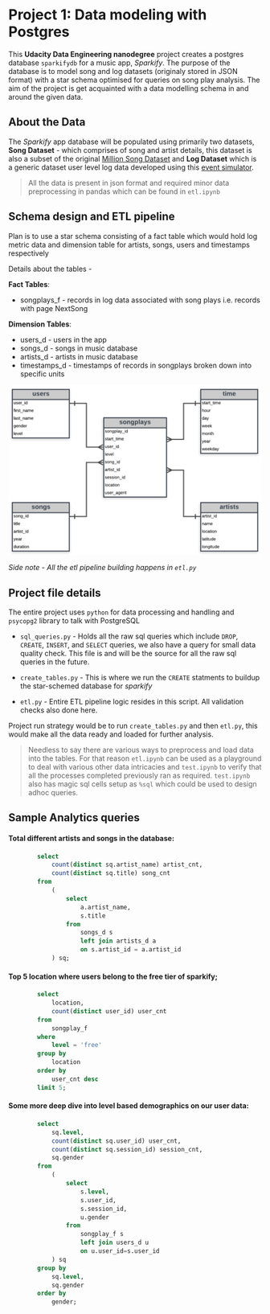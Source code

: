 # Project 1: Data modeling with Postgres

This **Udacity Data Engineering nanodegree** project creates a postgres database `sparkifydb` for a music app, *Sparkify*. The purpose of the database is to model song and log datasets (originaly stored in JSON format) with a star schema optimised for queries on song play analysis. The aim of the project is get acquainted with a data modelling schema in and around the given data.

## About the Data

The *Sparkify* app database will be populated using primarily two datasets, **Song Dataset** - which comprises of song and artist details, this dataset is also a subset
of the original [Million Song Dataset](https://labrosa.ee.columbia.edu/millionsong/) and **Log Dataset** which is a generic dataset user level log data developed using
this [event simulator](https://github.com/Interana/eventsim).

> All the data is present in json format and required minor data preprocessing in pandas which can be found in `etl.ipynb`

## Schema design and ETL pipeline

Plan is to use a star schema consisting of a fact table which would hold log metric data and dimension table for artists, songs, users and timestamps respectively

Details about the tables -

**Fact Tables**:

* songplays_f - records in log data associated with song plays i.e. records with page NextSong

**Dimension Tables**:

* users_d - users in the app
* songs_d - songs in music database
* artists_d - artists in music database
* timestamps_d - timestamps of records in songplays broken down into specific units

![](etl_erd.png)

*Side note - All the etl pipeline building happens in `etl.py`*

## Project file details

The entire project uses `python` for data processing and handling and `psycopg2` library to talk with PostgreSQL

* `sql_queries.py` - Holds all the raw sql queries which include `DROP`, `CREATE`, `INSERT`, and `SELECT` queries, we also have a query for small data quality check. This file is and will be the source for all the raw sql queries in the future.

* `create_tables.py` - This is where we run the `CREATE` statments to buildup the star-schemed database for *sparkify*

* `etl.py`  - Entire ETL pipeline logic resides in this script. All validation checks also done here.

Project run strategy would be to run `create_tables.py` and then `etl.py`, this would make all the data ready and loaded for further analysis.

> Needless to say there are various ways to preprocess and load data into the tables. For that reason `etl.ipynb` can be used as a playground to deal with various other data intricacies and `test.ipynb` to verify that all the processes completed previously ran as required. `test.ipynb` also has magic sql cells setup as `%sql` which could be used to design adhoc queries.

## Sample Analytics queries

#### Total different artists and songs in the database:
```sql
        select 
            count(distinct sq.artist_name) artist_cnt, 
            count(distinct sq.title) song_cnt 
        from 
            (
                select 
                    a.artist_name, 
                    s.title
                from 
                    songs_d s 
                    left join artists_d a 
                    on s.artist_id = a.artist_id
            ) sq;
```

#### Top 5 location where users belong to the free tier of sparkify;
```sql
        select 
            location, 
            count(distinct user_id) user_cnt 
        from 
            songplay_f 
        where 
            level = 'free' 
        group by 
            location 
        order by 
            user_cnt desc 
        limit 5;
```

#### Some more deep dive into level based demographics on our user data: 
```sql
        select 
            sq.level, 
            count(distinct sq.user_id) user_cnt, 
            count(distinct sq.session_id) session_cnt, 
            sq.gender 
        from 
            (
                select 
                    s.level, 
                    s.user_id, 
                    s.session_id, 
                    u.gender 
                from 
                    songplay_f s 
                    left join users_d u 
                    on u.user_id=s.user_id
            ) sq 
        group by 
            sq.level, 
            sq.gender 
        order by 
            gender;
```